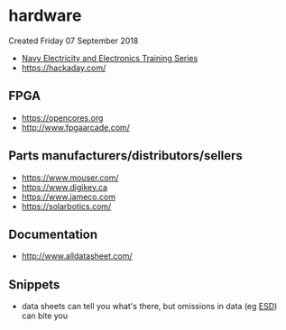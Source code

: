 # hardware
Created Friday 07 September 2018


* [Navy Electricity and Electronics Training Series](https://www.hnsa.org/resources/manuals-documents/2575-2/)
* <https://hackaday.com/>


FPGA
----

* <https://opencores.org>
* <http://www.fpgaarcade.com/>


Parts manufacturers/distributors/sellers
----------------------------------------

* <https://www.mouser.com/>
* <https://www.digikey.ca>
* <https://www.jameco.com>
* <https://solarbotics.com/>



Documentation
-------------

* <http://www.alldatasheet.com/>


Snippets
--------

* data sheets can tell you what's there, but omissions in data (eg [ESD](https://warmcat.com/2016/11/21/let's-play-what's-my-esd-rating.html)) can bite you


